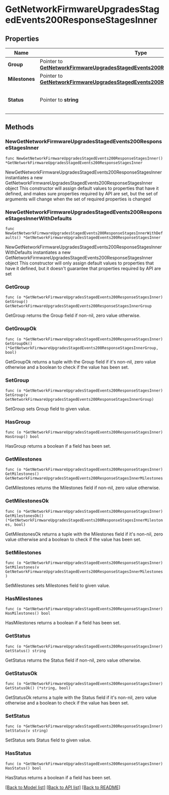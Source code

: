 # GetNetworkFirmwareUpgradesStagedEvents200ResponseStagesInner

## Properties

Name | Type | Description | Notes
------------ | ------------- | ------------- | -------------
**Group** | Pointer to [**GetNetworkFirmwareUpgradesStagedEvents200ResponseStagesInnerGroup**](GetNetworkFirmwareUpgradesStagedEvents200ResponseStagesInnerGroup.md) |  | [optional] 
**Milestones** | Pointer to [**GetNetworkFirmwareUpgradesStagedEvents200ResponseStagesInnerMilestones**](GetNetworkFirmwareUpgradesStagedEvents200ResponseStagesInnerMilestones.md) |  | [optional] 
**Status** | Pointer to **string** | Current upgrade status of the group | [optional] 

## Methods

### NewGetNetworkFirmwareUpgradesStagedEvents200ResponseStagesInner

`func NewGetNetworkFirmwareUpgradesStagedEvents200ResponseStagesInner() *GetNetworkFirmwareUpgradesStagedEvents200ResponseStagesInner`

NewGetNetworkFirmwareUpgradesStagedEvents200ResponseStagesInner instantiates a new GetNetworkFirmwareUpgradesStagedEvents200ResponseStagesInner object
This constructor will assign default values to properties that have it defined,
and makes sure properties required by API are set, but the set of arguments
will change when the set of required properties is changed

### NewGetNetworkFirmwareUpgradesStagedEvents200ResponseStagesInnerWithDefaults

`func NewGetNetworkFirmwareUpgradesStagedEvents200ResponseStagesInnerWithDefaults() *GetNetworkFirmwareUpgradesStagedEvents200ResponseStagesInner`

NewGetNetworkFirmwareUpgradesStagedEvents200ResponseStagesInnerWithDefaults instantiates a new GetNetworkFirmwareUpgradesStagedEvents200ResponseStagesInner object
This constructor will only assign default values to properties that have it defined,
but it doesn't guarantee that properties required by API are set

### GetGroup

`func (o *GetNetworkFirmwareUpgradesStagedEvents200ResponseStagesInner) GetGroup() GetNetworkFirmwareUpgradesStagedEvents200ResponseStagesInnerGroup`

GetGroup returns the Group field if non-nil, zero value otherwise.

### GetGroupOk

`func (o *GetNetworkFirmwareUpgradesStagedEvents200ResponseStagesInner) GetGroupOk() (*GetNetworkFirmwareUpgradesStagedEvents200ResponseStagesInnerGroup, bool)`

GetGroupOk returns a tuple with the Group field if it's non-nil, zero value otherwise
and a boolean to check if the value has been set.

### SetGroup

`func (o *GetNetworkFirmwareUpgradesStagedEvents200ResponseStagesInner) SetGroup(v GetNetworkFirmwareUpgradesStagedEvents200ResponseStagesInnerGroup)`

SetGroup sets Group field to given value.

### HasGroup

`func (o *GetNetworkFirmwareUpgradesStagedEvents200ResponseStagesInner) HasGroup() bool`

HasGroup returns a boolean if a field has been set.

### GetMilestones

`func (o *GetNetworkFirmwareUpgradesStagedEvents200ResponseStagesInner) GetMilestones() GetNetworkFirmwareUpgradesStagedEvents200ResponseStagesInnerMilestones`

GetMilestones returns the Milestones field if non-nil, zero value otherwise.

### GetMilestonesOk

`func (o *GetNetworkFirmwareUpgradesStagedEvents200ResponseStagesInner) GetMilestonesOk() (*GetNetworkFirmwareUpgradesStagedEvents200ResponseStagesInnerMilestones, bool)`

GetMilestonesOk returns a tuple with the Milestones field if it's non-nil, zero value otherwise
and a boolean to check if the value has been set.

### SetMilestones

`func (o *GetNetworkFirmwareUpgradesStagedEvents200ResponseStagesInner) SetMilestones(v GetNetworkFirmwareUpgradesStagedEvents200ResponseStagesInnerMilestones)`

SetMilestones sets Milestones field to given value.

### HasMilestones

`func (o *GetNetworkFirmwareUpgradesStagedEvents200ResponseStagesInner) HasMilestones() bool`

HasMilestones returns a boolean if a field has been set.

### GetStatus

`func (o *GetNetworkFirmwareUpgradesStagedEvents200ResponseStagesInner) GetStatus() string`

GetStatus returns the Status field if non-nil, zero value otherwise.

### GetStatusOk

`func (o *GetNetworkFirmwareUpgradesStagedEvents200ResponseStagesInner) GetStatusOk() (*string, bool)`

GetStatusOk returns a tuple with the Status field if it's non-nil, zero value otherwise
and a boolean to check if the value has been set.

### SetStatus

`func (o *GetNetworkFirmwareUpgradesStagedEvents200ResponseStagesInner) SetStatus(v string)`

SetStatus sets Status field to given value.

### HasStatus

`func (o *GetNetworkFirmwareUpgradesStagedEvents200ResponseStagesInner) HasStatus() bool`

HasStatus returns a boolean if a field has been set.


[[Back to Model list]](../README.md#documentation-for-models) [[Back to API list]](../README.md#documentation-for-api-endpoints) [[Back to README]](../README.md)


